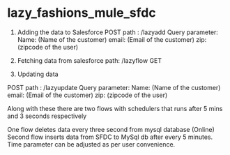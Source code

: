 # lazy_fashions_mule_sfdc

1. Adding the data to Salesforce
POST
path : /lazyadd
    Query parameter: 
      Name: (Name of the customer)
      email: (Email of the customer)
      zip: (zipcode of the user)
      
2. Fetching data from salesforce
path: /lazyflow
GET

3. Updating data

POST
path : /lazyupdate
    Query parameter: 
      Name: (Name of the customer)
      email: (Email of the customer)
      zip: (zipcode of the user)
      
Along with these there are two flows with schedulers that runs after 5 mins and 3 seconds respectively

One flow deletes data every three second from mysql database (Online)
Second flow inserts data from SFDC to MySql db after every 5 minutes.
Time parameter can be adjusted as per user convenience.
      

